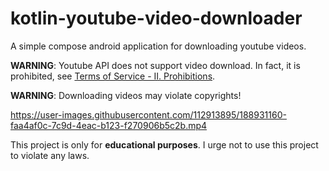 # kotlin-youtube-video-downloader
A simple compose android application for downloading youtube videos.

**WARNING**: Youtube API does not support video download. In fact, it is prohibited, see [Terms of Service - II. Prohibitions](https://developers.google.com/youtube/terms/api-services-terms-of-service).

**WARNING**: Downloading videos may violate copyrights!



https://user-images.githubusercontent.com/112913895/188931160-faa4af0c-7c9d-4eac-b123-f270906b5c2b.mp4




This project is only for **educational purposes**. I urge not to use this project to violate any laws.
